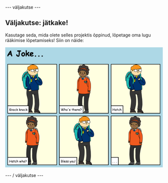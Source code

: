 \--- väljakutse \---

## Väljakutse: jätkake!

Kasutage seda, mida olete selles projektis õppinud, lõpetage oma lugu rääkimise lõpetamiseks! Siin on näide:

![ekraanipilt](images/story-final.png)

\--- / väljakutse \---
